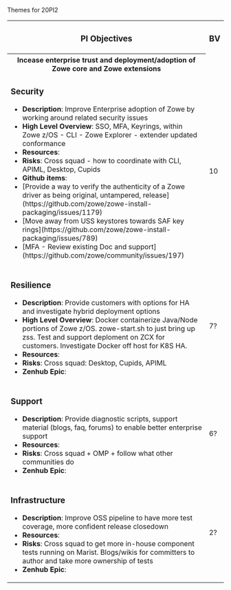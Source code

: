 Themes for 20PI2 

<table>
        <tr>
            <th><h3>PI Objectives</h3></th>
            <th><h3>BV</h3></th>
        </tr>
        <tr>
            <th>Incease enterprise trust and deployment/adoption of Zowe core and Zowe extensions</h2></th>
        </tr>
        <tr>
            <td><h3>Security</h3> 
            <ul>
                <li><b>Description</b>: Improve Enterprise adoption of Zowe by working around related security issues</li>
                <li><b>High Level Overview</b>: SSO, MFA, Keyrings, within Zowe z/OS - CLI - Zowe Explorer - extender  updated conformance</li>
                <li><b>Resources</b>: </li>
                <li><b>Risks</b>: Cross squad - how to coordinate with CLI, APIML, Desktop, Cupids</li>
                <li><b>Github items</b>:</li> 
                <li>[Provide a way to verify the authenticity of a Zowe driver as being original, untampered, release](https://github.com/zowe/zowe-install-packaging/issues/1179)</li>
                <li>[Move away from USS keystores towards SAF key rings](https://github.com/zowe/zowe-install-packaging/issues/789)</li>
                <li>[MFA - Review existing Doc and support](https://github.com/zowe/community/issues/197)</li>
</li>
            </ul>
            </td>
            <td>10</td>
        </tr>
        <tr>
            <td><h3>Resilience</h3> 
            <ul>
                <li><b>Description</b>: Provide customers with options for HA and investigate hybrid deployment options</li>
                <li><b>High Level Overview</b>: Docker containerize Java/Node portions of Zowe z/OS.  zowe-start.sh to just bring up zss.  Test and support deploment on ZCX for customers. Investigate Docker off host for K8S HA. </li>
                <li><b>Resources</b>: </li>
                <li><b>Risks</b>: Cross squad:  Desktop, Cupids, APIML </li>
                <li><b>Zenhub Epic</b>: </li>
            </ul>
            </td>
            <td>7? </td>
        </tr>
        <tr>
            <td><h3>Support</h3> 
            <ul>
                <li><b>Description</b>: Provide diagnostic scripts, support material (blogs, faq, forums) to enable better enterprise support</li>
                <li><b>Resources</b>: </li>
                <li><b>Risks</b>: Cross squad + OMP + follow what other communities do</li>
                <li><b>Zenhub Epic</b>: </li>
            </ul>
            </td>
            <td>6? </td>
        </tr>
        <tr>
            <td><h3>Infrastructure</h3> 
            <ul>
                <li><b>Description</b>: Improve OSS pipeline to have more test coverage, more confident release closedown</li>
                <li><b>Resources</b>: </li>
                <li><b>Risks</b>: Cross squad to get more in-house component tests running on Marist.  Blogs/wikis for committers to author and take more ownership of tests</li>
                <li><b>Zenhub Epic</b>: </li>
            </ul>
            </td>
            <td>2? </td>
        </tr>
</table>

